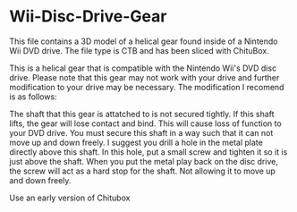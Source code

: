 # Wii-Disc-Drive-Gear

This file contains a 3D model of a helical gear found inside of a Nintendo Wii DVD drive. The file type is CTB and has been sliced with ChituBox.  

This is a helical gear that is compatible with the Nintendo Wii's DVD disc drive. 
Please note that this gear may not work with your drive and further modification to your drive may be necessary. 
The modification I recomend is as follows:

The shaft that this gear is attatched to is not secured tightly. 
If this shaft lifts, the gear will lose contact and bind. 
This will cause loss of function to your DVD drive. 
You must secure this shaft in a way such that it can not move up and down freely.
I suggest you drill a hole in the metal plate directly above this shaft.
In this hole, put a small screw and tighten it so it is just above the shaft.
When you put the metal play back on the disc drive, the screw will act as a hard stop for the shaft.
Not allowing it to move up and down freely.

Use an early version of Chitubox
